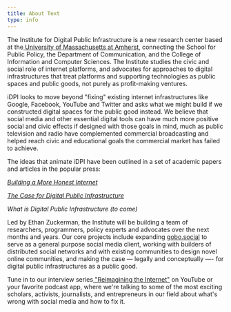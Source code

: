 ```yaml
---
title: About Text
type: info
---
```


The Institute for Digital Public Infrastructure is a new research center based at the[ University of Massachusetts at Amherst](https://www.umass.edu/), connecting the School for Public Policy, the Department of Communication, and the College of Information and Computer Sciences. The Institute studies the civic and social role of internet platforms, and advocates for approaches to digital infrastructures that treat platforms and supporting technologies as public spaces and public goods, not purely as profit-making ventures.

iDPI looks to move beyond "fixing" existing internet infrastructures like Google, Facebook, YouTube and Twitter and asks what we might build if we constructed digital spaces for the public good instead. We believe that social media and other essential digital tools can have much more positive social and civic effects if designed with those goals in mind, much as public television and radio have complemented commercial broadcasting and helped reach civic and educational goals the commercial market has failed to achieve.

The ideas that animate iDPI have been outlined in a set of academic papers and articles in the popular press:

*[Building a More Honest Internet](https://www.cjr.org/special_report/building-honest-internet-public-interest.php)*

*[The Case for Digital Public Infrastructure](https://knightcolumbia.org/content/the-case-for-digital-public-infrastructure)*

*What is Digital Public Infrastructure (to come)*

Led by Ethan Zuckerman, the Institute will be building a team of researchers, programmers, policy experts and advocates over the next months and years. Our core projects include expanding [gobo.social](https://gobo.social/) to serve as a general purpose social media client, working with builders of distributed social networks and with existing communities to design novel online communities, and making the case — legally and conceptually —- for digital public infrastructures as a public good.

Tune in to our interview series[ "Reimagining the Internet"](https://publicinfrastructure.org/podcast) on YouTube or your favorite podcast app, where we're talking to some of the most exciting scholars, activists, journalists, and entrepreneurs in our field about what's wrong with social media and how to fix it.